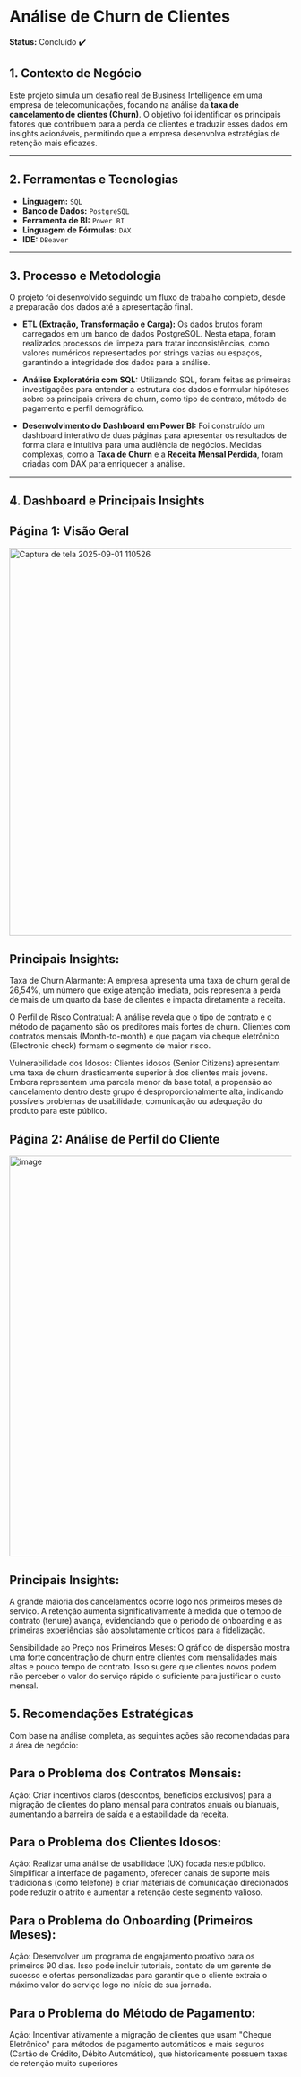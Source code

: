 # Análise de Churn de Clientes

**Status:** Concluído ✔️

## 1. Contexto de Negócio

Este projeto simula um desafio real de Business Intelligence em uma empresa de telecomunicações, focando na análise da **taxa de cancelamento de clientes (Churn)**. O objetivo foi identificar os principais fatores que contribuem para a perda de clientes e traduzir esses dados em insights acionáveis, permitindo que a empresa desenvolva estratégias de retenção mais eficazes.

---

## 2. Ferramentas e Tecnologias

* **Linguagem:** `SQL`
* **Banco de Dados:** `PostgreSQL`
* **Ferramenta de BI:** `Power BI`
* **Linguagem de Fórmulas:** `DAX`
* **IDE:** `DBeaver`

---

## 3. Processo e Metodologia

O projeto foi desenvolvido seguindo um fluxo de trabalho completo, desde a preparação dos dados até a apresentação final.

* **ETL (Extração, Transformação e Carga):** Os dados brutos foram carregados em um banco de dados PostgreSQL. Nesta etapa, foram realizados processos de limpeza para tratar inconsistências, como valores numéricos representados por strings vazias ou espaços, garantindo a integridade dos dados para a análise.

* **Análise Exploratória com SQL:** Utilizando SQL, foram feitas as primeiras investigações para entender a estrutura dos dados e formular hipóteses sobre os principais drivers de churn, como tipo de contrato, método de pagamento e perfil demográfico.

* **Desenvolvimento do Dashboard em Power BI:** Foi construído um dashboard interativo de duas páginas para apresentar os resultados de forma clara e intuitiva para uma audiência de negócios. Medidas complexas, como a **Taxa de Churn** e a **Receita Mensal Perdida**, foram criadas com DAX para enriquecer a análise.

---

## 4. Dashboard e Principais Insights
## Página 1: Visão Geral

<img width="1245" height="691" alt="Captura de tela 2025-09-01 110526" src="https://github.com/user-attachments/assets/92b7d0fe-cd20-41b0-b6a6-23edd00090c2" />


## Principais Insights:

Taxa de Churn Alarmante: A empresa apresenta uma taxa de churn geral de 26,54%, um número que exige atenção imediata, pois representa a perda de mais de um quarto da base de clientes e impacta diretamente a receita.

O Perfil de Risco Contratual: A análise revela que o tipo de contrato e o método de pagamento são os preditores mais fortes de churn. Clientes com contratos mensais (Month-to-month) e que pagam via cheque eletrônico (Electronic check) formam o segmento de maior risco.

Vulnerabilidade dos Idosos: Clientes idosos (Senior Citizens) apresentam uma taxa de churn drasticamente superior à dos clientes mais jovens. Embora representem uma parcela menor da base total, a propensão ao cancelamento dentro deste grupo é desproporcionalmente alta, indicando possíveis problemas de usabilidade, comunicação ou adequação do produto para este público.

## Página 2: Análise de Perfil do Cliente
<img width="1277" height="714" alt="image" src="https://github.com/user-attachments/assets/06860dda-6676-4949-865e-d11a686d075a" />


## Principais Insights:

A grande maioria dos cancelamentos ocorre logo nos primeiros meses de serviço. A retenção aumenta significativamente à medida que o tempo de contrato (tenure) avança, evidenciando que o período de onboarding e as primeiras experiências são absolutamente críticos para a fidelização.

Sensibilidade ao Preço nos Primeiros Meses: O gráfico de dispersão mostra uma forte concentração de churn entre clientes com mensalidades mais altas e pouco tempo de contrato. Isso sugere que clientes novos podem não perceber o valor do serviço rápido o suficiente para justificar o custo mensal.

## 5. Recomendações Estratégicas
Com base na análise completa, as seguintes ações são recomendadas para a área de negócio:

## Para o Problema dos Contratos Mensais:

Ação: Criar incentivos claros (descontos, benefícios exclusivos) para a migração de clientes do plano mensal para contratos anuais ou bianuais, aumentando a barreira de saída e a estabilidade da receita.

## Para o Problema dos Clientes Idosos:

Ação: Realizar uma análise de usabilidade (UX) focada neste público. Simplificar a interface de pagamento, oferecer canais de suporte mais tradicionais (como telefone) e criar materiais de comunicação direcionados pode reduzir o atrito e aumentar a retenção deste segmento valioso.

## Para o Problema do Onboarding (Primeiros Meses):

Ação: Desenvolver um programa de engajamento proativo para os primeiros 90 dias. Isso pode incluir tutoriais, contato de um gerente de sucesso e ofertas personalizadas para garantir que o cliente extraia o máximo valor do serviço logo no início de sua jornada.

## Para o Problema do Método de Pagamento:

Ação: Incentivar ativamente a migração de clientes que usam "Cheque Eletrônico" para métodos de pagamento automáticos e mais seguros (Cartão de Crédito, Débito Automático), que historicamente possuem taxas de retenção muito superiores
